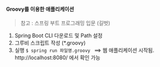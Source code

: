 #### **Groovy**를 이용한 애플리케이션 

> 참고 : 스프링 부트 프로그래밍 입문 (길벗) 

1. Spring Boot CLI 다운로드 및 Path 설정 
2. 그루비 스크립트 작성 (*.groovy) 
3. 실행 `$ spring run 파일명.groovy ` 
   ==> 웹 애플리케이션 시작됨. http://localhost:8080/ 에서 확인 가능

